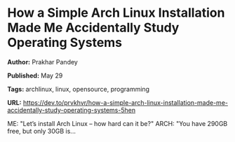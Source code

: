 # How a Simple Arch Linux Installation Made Me Accidentally Study Operating Systems

**Author:** Prakhar Pandey

**Published:** May 29

**Tags:** archlinux, linux, opensource, programming

**URL:** https://dev.to/prvkhvr/how-a-simple-arch-linux-installation-made-me-accidentally-study-operating-systems-5hen

ME: "Let’s install Arch Linux – how hard can it be?" ARCH: "You have 290GB free, but only 30GB is...